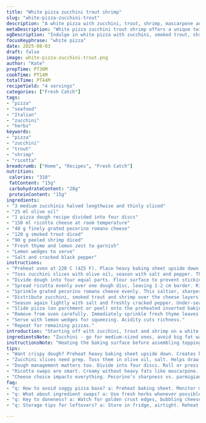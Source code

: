 ```yaml
---
title: "White pizza zucchini trout shrimp"
slug: "white-pizza-zucchini-trout"
description: "A white pizza with zucchini, trout, shrimp, mascarpone and parmesan. Uses 3 zucchinis, olive oil, ricotta instead of mascarpone, and smoked trout instead of fresh. Sprinkled with thyme and lemon zest. Bakes at 220 C on upside-down baking sheet 12-14 minutes until crust is golden crisp with bubbly cheese. Bright fresh herbs finish it off. Tips for dough handling and alternative topping swaps included."
metaDescription: "White pizza zucchini trout shrimp offers a unique twist on pizza with fresh ingredients and rich flavors, an exciting culinary experience."
ogDescription: "Indulge in white pizza with zucchini, smoked trout, shrimp and creamy ricotta for a savory yet light meal, balanced with fresh herbs."
focusKeyphrase: "white pizza"
date: 2025-08-03
draft: false
image: white-pizza-zucchini-trout.png
author: "Kate"
prepTime: PT30M
cookTime: PT14M
totalTime: PT44M
recipeYield: "4 servings"
categories: ["Fresh Catch"]
tags:
- "pizza"
- "seafood"
- "Italian"
- "zucchini"
- "herbs"
keywords:
- "pizza"
- "zucchini"
- "trout"
- "shrimp"
- "ricotta"
breadcrumb: ["Home", "Recipes", "Fresh Catch"]
nutrition: 
 calories: "310"
 fatContent: "15g"
 carbohydrateContent: "28g"
 proteinContent: "15g"
ingredients:
- "3 medium zucchinis halved lengthwise and thinly sliced"
- "25 ml olive oil"
- "1 pizza dough recipe divided into four discs"
- "150 ml ricotta cheese at room temperature"
- "40 g finely grated pecorino romano cheese"
- "120 g smoked trout diced"
- "90 g peeled shrimp diced"
- "Fresh thyme and lemon zest to garnish"
- "Lemon wedges to serve"
- "Salt and cracked black pepper"
instructions:
- "Preheat oven at 220 C (425 F). Place heavy baking sheet upside down on lowest rack to heat thoroughly. The hot surface ensures crisp base."
- "Toss zucchini slices with olive oil; season with salt and pepper. This softens them quickly on the pizza without releasing excess water that sogs dough."
- "Divide dough into four equal parts. Flour surface to prevent sticking. Roll or press each piece into thin 20 cm discs. Thinner crust crisps better with rich toppings."
- "Spread ricotta evenly over one dough disc, leaving 1-2 cm border. Ricotta adds a creamy tang base with less fat than mascarpone; good substitute."
- "Sprinkle grated pecorino romano cheese evenly. This saltier, sharper cheese replaces parmigiano well."
- "Distribute zucchini, smoked trout and shrimp over the cheese layers. Smoky trout has more depth than fresh and works well with shrimp sweetness."
- "Season again lightly with salt and freshly cracked pepper. Under-seasoning dulls all flavors; taste your ricotta first to adjust salt."
- "Slide pizza (on parchment or peel) onto the preheated inverted baking sheet one at a time. Bake 12-14 minutes watching crust edges turn golden brown and cheese bubble gently. Don’t rely solely on timer; visual cues matter here."
- "Remove from oven carefully. Immediately sprinkle fresh thyme leaves and lemon zest over surface to brighten flavor and release herbal aroma. The heat will coax oils from thyme and fragrance lemon skin."
- "Serve with lemon wedges for squeezing. Acidity cuts richness."
- "Repeat for remaining pizzas."
introduction: "Starting off with zucchini, trout and shrimp on a white pizza. Different textures here. Zucchini thin and tender, trout smoky with meaty bites, shrimp sweet little pops. Cheese layer creamy but not heavy thanks to ricotta swap. Pecorino’s salt punches through. Oven screaming at 220 C with hot tray on bottom rack. Key to a crisp base is that intense, radiant heat. Watch for that golden edge, not just the timer. And herbs—cannot forget the herbs. Thyme releases that woody bright aroma that lifts the whole thing. Lemon zest too, zinging in freshness. If you can smell the oven and hear crackle of crust pulling away from metal sheet, you’re on the right track."
ingredientsNote: "Zucchini - go for medium-sized ones, avoid big fat water-logged monsters; slice thin so they cook swiftly without soggy dough issues. Ricotta in place of mascarpone trims fat but keeps richness; easy to find and less temperamental. Pecorino romano can be swapped back for parmigiano but expect sharper bite. Smoked trout adds complexity when fresh trout not available; it’s firmer, less moist so complements the dough better. Shrimp diced small to distribute evenly and cook quickly. Olive oil coats zucchini to soften but monitor quantity to avoid greasy base. Keep lemon and thyme fresh for impactful aroma; dried herbs won’t cut it here."
instructionsNote: "Heating the baking surface before assembling toppings is a game changer. Creates bottom heat that crisps dough before moisture from toppings turns it soggy. Tossing zucchini in oil and salt pre-emptively draws out some moisture and seasons uniformly. Rolling dough thinner ensures it cooks through in allocated time, avoiding doughy center. Spread ricotta in thin, even layer to prevent bubbling but still give creamy base. Watch the crust edges as main doneness signal. A golden hue with slight firming below means ready. Overcook and crust goes tough and dry. Under the oven rack keeps cheese top from burning while base crisps up. Fresh thyme and lemon zest sprinkled off heat release essential oils without wilting into brown bits. Lemon wedges add needed sharp acidity against creamy toppings. Timing judged by crust color and cheese bubbling not clocks; ovens vary too much otherwise. These variations keep pizza reliably consistent."
tips:
- "Want crispy dough? Preheat heavy baking sheet upside down. Creates hot surface to crisp base from below. Essential for success here. No soggy bottoms."
- "Zucchini slices need prep. Toss them in olive oil, salt. Helps draw moisture before baking. Season evenly; don't skip this. Moisture management vital."
- "Dough management matters too. Divide into four discs. Roll or press thin, about 20 cm. Thinner crust helps crisp perfectly. Watch edges turning golden."
- "Ricotta swaps are smart. Creamy without heavy fats like mascarpone. Spread thin layer. Prevents bubbling. Flavor intensity here is a must."
- "Cheese choice impacts everything. Pecorino’s sharpness vs. parmigiano’s softness. Choose based on desired flavor profile. Smoked trout is lively twist too."
faq:
- "q: How to avoid soggy pizza base? a: Preheat baking sheet. Monitor moisture from toppings, especially zucchini. Season your layers well; moisture control boosts crisp."
- "q: What about ingredient swaps? a: Use fresh herbs whenever possible. Olive oil for zucchini is crucial too. Pecorino and parmigiano can exchange roles; expect different flavors."
- "q: Key to doneness? a: Watch for golden crust edges, bubbling cheese. Visuals matter. Not just timers. Thick center? More time in oven. Adjust as needed."
- "q: Storage tips for leftovers? a: Store in fridge, airtight. Reheat hot oven. Microwaving leads to soggy crust. Be vigilant when reheating, crispiness is key."

---
```

